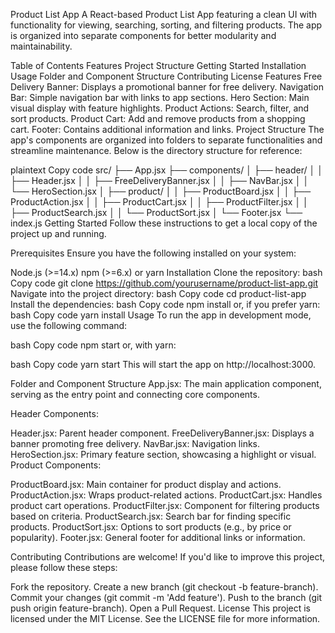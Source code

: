 Product List App
A React-based Product List App featuring a clean UI with functionality for viewing, searching, sorting, and filtering products. The app is organized into separate components for better modularity and maintainability.

Table of Contents
Features
Project Structure
Getting Started
Installation
Usage
Folder and Component Structure
Contributing
License
Features
Free Delivery Banner: Displays a promotional banner for free delivery.
Navigation Bar: Simple navigation bar with links to app sections.
Hero Section: Main visual display with feature highlights.
Product Actions: Search, filter, and sort products.
Product Cart: Add and remove products from a shopping cart.
Footer: Contains additional information and links.
Project Structure
The app's components are organized into folders to separate functionalities and streamline maintenance. Below is the directory structure for reference:

plaintext
Copy code
src/
├── App.jsx
├── components/
│   ├── header/
│   │   ├── Header.jsx
│   │   ├── FreeDeliveryBanner.jsx
│   │   ├── NavBar.jsx
│   │   └── HeroSection.jsx
│   ├── product/
│   │   ├── ProductBoard.jsx
│   │   ├── ProductAction.jsx
│   │   ├── ProductCart.jsx
│   │   ├── ProductFilter.jsx
│   │   ├── ProductSearch.jsx
│   │   └── ProductSort.jsx
│   └── Footer.jsx
└── index.js
Getting Started
Follow these instructions to get a local copy of the project up and running.

Prerequisites
Ensure you have the following installed on your system:

Node.js (>=14.x)
npm (>=6.x) or yarn
Installation
Clone the repository:
bash
Copy code
git clone https://github.com/yourusername/product-list-app.git
Navigate into the project directory:
bash
Copy code
cd product-list-app
Install the dependencies:
bash
Copy code
npm install
or, if you prefer yarn:
bash
Copy code
yarn install
Usage
To run the app in development mode, use the following command:

bash
Copy code
npm start
or, with yarn:

bash
Copy code
yarn start
This will start the app on http://localhost:3000.

Folder and Component Structure
App.jsx: The main application component, serving as the entry point and connecting core components.

Header Components:

Header.jsx: Parent header component.
FreeDeliveryBanner.jsx: Displays a banner promoting free delivery.
NavBar.jsx: Navigation links.
HeroSection.jsx: Primary feature section, showcasing a highlight or visual.
Product Components:

ProductBoard.jsx: Main container for product display and actions.
ProductAction.jsx: Wraps product-related actions.
ProductCart.jsx: Handles product cart operations.
ProductFilter.jsx: Component for filtering products based on criteria.
ProductSearch.jsx: Search bar for finding specific products.
ProductSort.jsx: Options to sort products (e.g., by price or popularity).
Footer.jsx: General footer for additional links or information.

Contributing
Contributions are welcome! If you'd like to improve this project, please follow these steps:

Fork the repository.
Create a new branch (git checkout -b feature-branch).
Commit your changes (git commit -m 'Add feature').
Push to the branch (git push origin feature-branch).
Open a Pull Request.
License
This project is licensed under the MIT License. See the LICENSE file for more information.
